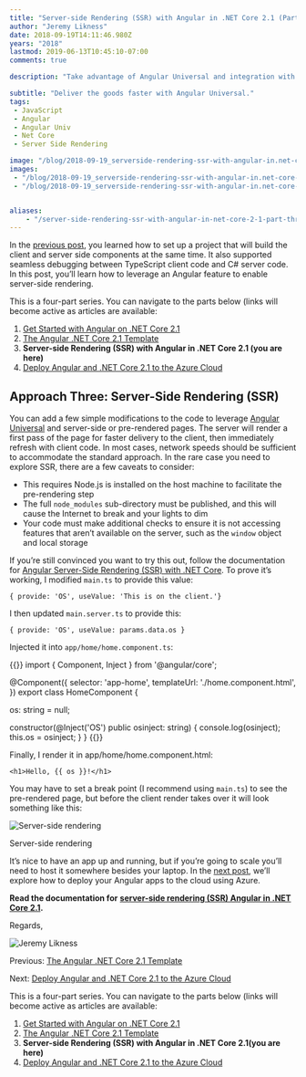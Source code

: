 ```yaml
---
title: "Server-side Rendering (SSR) with Angular in .NET Core 2.1 (Part Three)"
author: "Jeremy Likness"
date: 2018-09-19T14:11:46.980Z
years: "2018"
lastmod: 2019-06-13T10:45:10-07:00
comments: true

description: "Take advantage of Angular Universal and integration with .NET Core to pre-render single page application pages using server-side rendering (SSR)."

subtitle: "Deliver the goods faster with Angular Universal."
tags:
 - JavaScript 
 - Angular 
 - Angular Univ 
 - Net Core 
 - Server Side Rendering 

image: "/blog/2018-09-19_serverside-rendering-ssr-with-angular-in.net-core-2.1-part-three/images/1.png" 
images:
 - "/blog/2018-09-19_serverside-rendering-ssr-with-angular-in.net-core-2.1-part-three/images/1.png" 
 - "/blog/2018-09-19_serverside-rendering-ssr-with-angular-in.net-core-2.1-part-three/images/2.gif" 


aliases:
    - "/server-side-rendering-ssr-with-angular-in-net-core-2-1-part-three-481cb42d1ed2"
---
```


In the [previous post](/the-angular-net-core-2-1-template-part-two-d4db52550764), you learned how to set up a project that will build the client and server side components at the same time. It also supported seamless debugging between TypeScript client code and C# server code. In this post, you’ll learn how to leverage an Angular feature to enable server-side rendering.

This is a four-part series. You can navigate to the parts below (links will become active as articles are available:

1. [Get Started with Angular on .NET Core 2.1](/get-started-with-angular-on-net-core-2-1-part-one-2effcfe8fae9)
2. [The Angular .NET Core 2.1 Template](/the-angular-net-core-2-1-template-part-two-d4db52550764)
3. **Server-side Rendering (SSR) with Angular in .NET Core 2.1 (you are here)**
4. [Deploy Angular and .NET Core 2.1 to the Azure Cloud](/deploy-angular-and-net-core-2-1-to-the-azure-cloud-part-four-d68594807c7a)

## Approach Three: Server-Side Rendering (SSR)

You can add a few simple modifications to the code to leverage [Angular Universal](https://jlik.me/d84) and server-side or pre-rendered pages. The server will render a first pass of the page for faster delivery to the client, then immediately refresh with client code. In most cases, network speeds should be sufficient to accommodate the standard approach. In the rare case you need to explore SSR, there are a few caveats to consider:

* This requires Node.js is installed on the host machine to facilitate the pre-rendering step
* The full `node_modules` sub-directory must be published, and this will cause the Internet to break and your lights to dim
* Your code must make additional checks to ensure it is not accessing features that aren’t available on the server, such as the `window` object and local storage

If you’re still convinced you want to try this out, follow the documentation for [Angular Server-Side Rendering (SSR) with .NET Core](https://jlik.me/d85). To prove it’s working, I modified `main.ts` to provide this value:

`{ provide: 'OS', useValue: 'This is on the client.'}`

I then updated `main.server.ts` to provide this:

`{ provide: 'OS', useValue: params.data.os }`

Injected it into `app/home/home.component.ts`:

{{<highlight TypeScript>}}
import { Component, Inject } from '@angular/core';

@Component({
  selector: 'app-home',
  templateUrl: './home.component.html',
})
export class HomeComponent {

  os: string = null;

  constructor(@Inject('OS') public osinject: string) {
    console.log(osinject);
    this.os = osinject;
  }
}
{{</highlight>}}

Finally, I render it in app/home/home.component.html:

`<h1>Hello, {{ os }}!</h1>`

You may have to set a break point (I recommend using `main.ts`) to see the pre-rendered page, but before the client render takes over it will look something like this:

![Server-side rendering](/blog/2018-09-19_serverside-rendering-ssr-with-angular-in.net-core-2.1-part-three/images/1.png)
<figcaption>Server-side rendering</figcaption>

It’s nice to have an app up and running, but if you’re going to scale you’ll need to host it somewhere besides your laptop. In the [next post](/deploy-angular-and-net-core-2-1-to-the-azure-cloud-part-four-d68594807c7a), we’ll explore how to deploy your Angular apps to the cloud using Azure.

**Read the documentation for** [**server-side rendering (SSR) Angular in .NET Core 2.1**](https://jlik.me/edw)**.**

Regards,

![Jeremy Likness](/blog/2018-09-19_serverside-rendering-ssr-with-angular-in.net-core-2.1-part-three/images/2.gif)

Previous: [The Angular .NET Core 2.1 Template](/the-angular-net-core-2-1-template-part-two-d4db52550764)

Next: [Deploy Angular and .NET Core 2.1 to the Azure Cloud](/deploy-angular-and-net-core-2-1-to-the-azure-cloud-part-four-d68594807c7a)

This is a four-part series. You can navigate to the parts below (links will become active as articles are available:

1. [Get Started with Angular on .NET Core 2.1](/get-started-with-angular-on-net-core-2-1-part-one-2effcfe8fae9)
2. [The Angular .NET Core 2.1 Template](/the-angular-net-core-2-1-template-part-two-d4db52550764)
3. **Server-side Rendering (SSR) with Angular in .NET Core 2.1(you are here)**
4. [Deploy Angular and .NET Core 2.1 to the Azure Cloud](/deploy-angular-and-net-core-2-1-to-the-azure-cloud-part-four-d68594807c7a)
